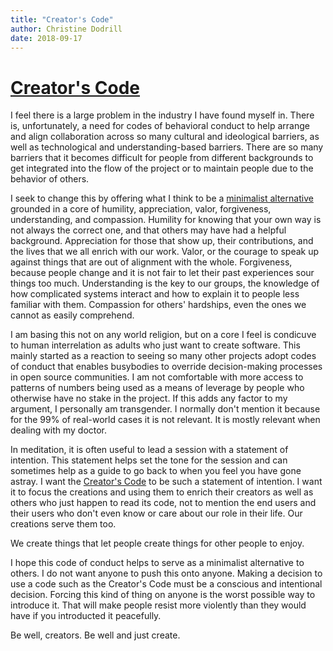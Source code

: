 ```yaml
---
title: "Creator's Code"
author: Christine Dodrill
date: 2018-09-17
---
```


# [Creator's Code](https://github.com/Xe/creators-code)

I feel there is a large problem in the industry I have found myself in. There is,
unfortunately, a need for codes of behavioral conduct to help arrange and align
collaboration across so many cultural and ideological barriers, as well as
technological and understanding-based barriers. There are so many barriers that
it becomes difficult for people from different backgrounds to get integrated into
the flow of the project or to maintain people due to the behavior of others.

I seek to change this by offering what I think to be a [minimalist alternative][code]
grounded in a core of humility, appreciation, valor, forgiveness, understanding,
and compassion. Humility for knowing that your own way is not always the correct
one, and that others may have had a helpful background. Appreciation for those 
that show up, their contributions, and the lives that we all enrich with our work.
Valor, or the courage to speak up against things that are out of alignment with
the whole. Forgiveness, because people change and it is not fair to let their
past experiences sour things too much. Understanding is the key to our groups, 
the knowledge of how complicated systems interact and how to explain it to people
less familiar with them. Compassion for others' hardships, even the ones we cannot
as easily comprehend.

I am basing this not on any world religion, but on a core I feel is condicuve to
human interrelation as adults who just want to create software.
This mainly started as a reaction to seeing so many other projects adopt codes 
of conduct that enables busybodies to override decision-making processes in open
source communities. I am not comfortable with more access to patterns of numbers
being used as a means of leverage by people who otherwise have no stake in the
project.
If this adds any factor to my argument, I personally am transgender. I normally
don't mention it because for the 99% of real-world cases it is not relevant. 
It is mostly relevant when dealing with my doctor.

In meditation, it is often useful to lead a session with a statement of 
intention. This statement helps set the tone for the session and can sometimes
help as a guide to go back to when you feel you have gone astray. I want the
[Creator's Code][cc] to be such a statement of intention. I want it to focus the 
creations and using them to enrich their creators as well as others who just
happen to read its code, not to mention the end users and their users who don't
even know or care about our role in their life. Our creations serve them too.

We create things that let people create things for other people to enjoy.

I hope this code of conduct helps to serve as a minimalist alternative to others.
I do not want anyone to push this onto anyone. Making a decision to use a code
such as the Creator's Code must be a conscious and intentional decision. Forcing
this kind of thing on anyone is the worst possible way to introduce it. That 
will make people resist more violently than they would have if you introducted 
it peacefully.

Be well, creators. Be well and just create.

[cc]: https://github.com/Xe/creators-code
[code]: https://github.com/Xe/creators-code/blob/master/CODE_OF_CONDUCT.md
